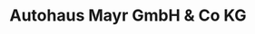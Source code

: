 ---
title: "Autohaus Mayr GmbH & Co KG"
url: /sankt-veit-im-pongau/autohaus-mayr-gmbh-und-co-kg/
shop: Autohaus
---